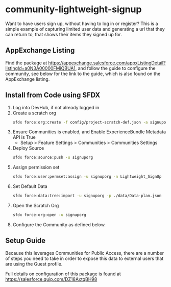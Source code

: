 # community-lightweight-signup

Want to have users sign up, without having to log in or register? This is a simple example of capturing limited user data and generating a url that they can return to, that shows their items they signed up for.

## AppExchange Listing

Find the package at https://appexchange.salesforce.com/appxListingDetail?listingId=a0N3A00000FMiQBUA1, and follow the guide to configure the community, see below for the link to the guide, which is also found on the AppExchange listing.

## Install from Code using SFDX

1. Log into DevHub, if not already logged in
1. Create a scratch org
    ```sh
    sfdx force:org:create -f config/project-scratch-def.json -a signuporg -s
    ```
1. Ensure Communities is enabled, and Enable ExperienceBundle Metadata API is True
    * Setup > Feature Settings > Communities > Communities Settings
1. Deploy Source
    ```sh
    sfdx force:source:push -u signuporg
    ```
1. Assign permission set
    ```sh
    sfdx force:user:permset:assign -u signuporg -n Lightweight_SignUp
    ```
1. Set Default Data
    ```sh
    sfdx force:data:tree:import -u signuporg -p ./data/Data-plan.json
    ```
1. Open the Scratch Org
    ```sh
    sfdx force:org:open -u signuporg
    ```
1. Configure the Community as defined below.

## Setup Guide

Because this leverages Communities for Public Access, there are a number of steps you need to take in order to expose this data to external users that are using the Guest profile.

Full details on configuration of this package is found at https://salesforce.quip.com/DZ18AxtqBH98